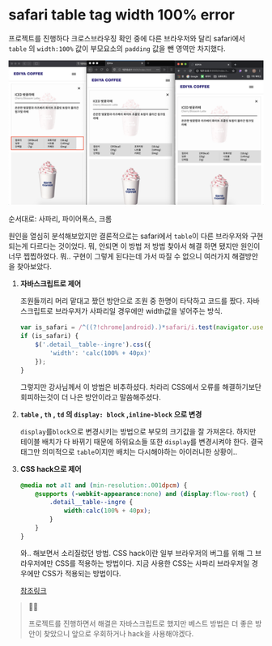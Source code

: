 # safari table tag width 100% error

프로젝트를 진행하다 크로스브라우징 확인 중에 다른 브라우저와 달리 safari에서 `table` 의  `width:100%` 값이 부모요소의 `padding` 값을 뺀 영역만 차지했다. 

![브라우저 비교 이미지](./img/200412-01.png)

순서대로: 사파리, 파이어폭스, 크롬

원인을 열심히 분석해보았지만 결론적으로는 safari에서 `table`이 다른 브라우저와 구현되는게 다르다는 것이었다. 뭐, 안되면 이 방법 저 방법 찾아서 해결 하면 됐지만 원인이 너무 찝찝하였다. 뭐.. 구현이 그렇게 된다는데 가서 따질 수 없으니 여러가지 해결방안을 찾아보았다. 



1. **자바스크립트로 제어**

   조원들끼리 머리 맡대고 짰던 방안으로 조원 중 한명이 타닥하고 코드를 짰다. 자바스크립트로 브라우저가 사파리일 경우에만 width값을 넣어주는 방식.

   ```javascript
   var is_safari = /^((?!chrome|android).)*safari/i.test(navigator.userAgent);
   if (is_safari) {
       $('.detail__table--ingre').css({
           'width': 'calc(100% + 40px)'
       });
   }
   ```

   그렇지만 강사님께서 이 방법은 비추하셨다. 차라리 CSS에서 오류를 해결하기보단 회피하는것이 더 나은 방안이라고 말씀해주셨다. 

   

2. **`table` , `th` , `td` 의 `display: block` ,`inline-block` 으로 변경**

   `display`를`block`으로 변경시키는 방법으로 부모의 크기값을 잘 가져온다. 하지만 테이블 배치가 다 바뀌기 때문에 하위요소들 또한  `display`를 변경시켜야 한다. 결국 태그만 의미적으로 `table`이지만 배치는 다시해야하는 아이러니한 상황이..

   

3. **CSS hack으로 제어**

   ```css
   @media not all and (min-resolution:.001dpcm) { 
       @supports (-webkit-appearance:none) and (display:flow-root) { 
           .detail__table--ingre { 
               width:calc(100% + 40px); 
           } 
       } 
   }
   ```

   와.. 해보면서 소리질렀던 방법. CSS hack이란 일부 브라우저의 버그를 위해 그 브라우저에만 CSS를 적용하는 방법이다. 지금 사용한 CSS는 사파리 브라우저일 경우에만 CSS가 적용되는 방법이다.

   [참조링크](https://browserstrangeness.bitbucket.io/css_hacks.html#safari)



> 🧚‍♀️
>
> 프로젝트를 진행하면서 해결은 자바스크립트로 했지만 베스트 방법은 더 좋은 방안이 찾았으니 앞으로 우회하거나 hack을 사용해야겠다.

